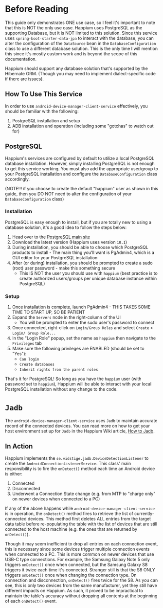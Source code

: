 # Before Reading
This guide only demonstrates ONE use case, so I feel it's important to note that this is NOT the only use case. Happium uses PostgreSQL
as the supporting Database, but it is NOT limited to this solution. Since this service uses `spring-boot-starter-data-jpa` to interact
with the database, you can alter the configuration of the `DataSource` bean in the `DatabaseConfiguration` class to use a different 
database solution. This is the only time I will mention this since it's mostly custom work and is beyond the scope of this documentation.

Happium should support any database solution that's supported by the Hibernate ORM. (Though you may need to implement dialect-specific
code if there are issues).

## How To Use This Service
In order to use `android-device-manager-client-service` effectively, you should be familiar with the following:
   1. PostgreSQL installation and setup
   2. ADB installation and operation (including some "gotchas" to watch out for)

## PostgreSQL
Happium's services are configured by default to utilize a local PostgreSQL database installation. However, simply installing PostgreSQL is
not enough to get this service working. You must also add the appropriate user/group to your PostgreSQL installation and configure the
`DatabaseConfiguration` class accordingly.

(NOTE!!! if you choose to create the default "happium" user as shown in this guide, then you DO NOT need to alter the configuration of
your `DatabaseConfiguration` class)

### Installation
PostgreSQL is easy enough to install, but if you are totally new to using a database solution, it's a good idea to follow the steps
below:
   1. Head over to the [PostgreSQL main site](https://www.postgresql.org/)
   2. Download the latest version (Happium uses version `10.1`)
   3. During installation, you should be able to choose which PostgreSQL products to install - The main thing you'll want is PgAdmin4,
   which is a GUI editor for your PostgreSQL installation
   4. After (or during) installation, you should be prompted to create a sudo (root) user password - make this something secure
      - This IS NOT the user you should use with `happium` (best practice is to create authorized users/groups per unique database instance
      within PostgreSQL)
      
### Setup
   1. Once installation is complete, launch PgAdmin4 - THIS TAKES SOME TIME TO START UP, SO BE PATIENT
   2. Expand the `Servers` node in the right-column of the UI
      - You will be prompted to enter the sudo user's password to connect
   3. Once connected, right-click on `Login/Group Roles` and select `Create` > `Login/ Group Role...`
   4. In the "Login Role" popup, set the name as `happium` then navigate to the `Privileges` tab
   5. Make sure the following privileges are ENABLED (should be set to "Yes"):
       - `Can login`
       - `Create databases`
       - `Inherit rights from the parent roles`
 
That's it for PostgreSQL! So long as you have the `happium` user (with password set to `happium`), Happium will be able to 
interact with your local PostgreSQL installation without any change to the code.

# `Jadb`
The `android-device-manager-client-service` uses `Jadb` to maintain accurate record of the connected devices. You can read more on how
to get your host environment set up for `Jadb` in the Happium Wiki article, [How to Jadb](https://github.com/ax-vasquez/Happium/wiki/How-To-Jadb).

## In Action
Happium implements the `se.vidstige.jadb.DeviceDetectionListener` to create the `AndroidConnectionListenerService`. This class' main
responsibility is to fire the `onDetect()` method each time an Android device is either:
   1. Connected
   2. Disconnected
   3. Underwent a Connection State change (e.g. from MTP to "charge only" on newer devices when connected to a PC)

If any of the above happens while `android-device-manager-client-service` is in operation, the `onDetect()` method fires to retrieve
the list of currently-connected devices. This method first deletes ALL entries from the target data table before re-populating the
table with the list of devices that are still connected to the host machine (e.g. the ones that are returned by `onDetect()`). 

Though it may seem inefficient to drop all entries on each connection event, this is necessary since some devices trigger multiple
connection events when connected to a PC. This is more common on newer devices that use USB-C type connections. For example, the 
Samsung Galaxy Note 5 only triggers `onDetect()` once when connected, but the Samsung Galaxy S8 triggers it twice each time it's connected.
Stranger still is that the S8 ONLY triggers `onDetect()` once when changing the connection type. On connection and disconnection, `onDetect()`
fires twice for the S8. As you can see, this is only two devices from the same manufacturer, yet they still have different impacts
on Happium. As such, it proved to be impractical to maintain the table's accuracy without dropping all contents at the beginning of each
`onDetect()` event.
